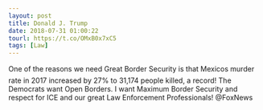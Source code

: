 ```yaml
---
layout: post
title: Donald J. Trump
date: 2018-07-31 01:00:22
tourl: https://t.co/OMxB0x7xC5
tags: [Law]
---
```

One of the reasons we need Great Border Security is that Mexicos murder rate in 2017 increased by 27% to 31,174 people killed, a record! The Democrats want Open Borders. I want Maximum Border Security and respect for ICE and our great Law Enforcement Professionals! @FoxNews